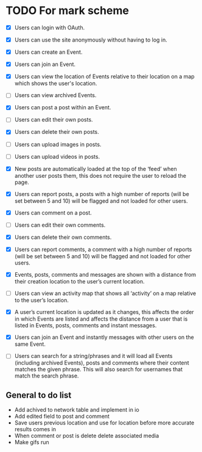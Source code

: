 # TODO For mark scheme
- [x] Users can login with OAuth.
- [x] Users can use the site anonymously without having to log in.
- [x] Users can create an Event.
- [x] Users can join an Event.
- [x] Users can view the location of Events relative to their location on a map which shows the user's location.
- [ ] Users can view archived Events.
- [x] Users can post a post within an Event.
- [ ] Users can edit their own posts.
- [x] Users can delete their own posts.
- [ ] Users can upload images in posts.
- [ ] Users can upload videos in posts.
- [x] New posts are automatically loaded at the top of the ‘feed’ when another user posts them, this does not require the user to reload the page.
- [x] Users can report posts, a posts with a high number of reports (will be set between 5 and 10) will be flagged and not loaded for other users.
- [x] Users can comment on a post.
- [ ] Users can edit their own comments.
- [x] Users can delete their own comments.
- [x] Users can report comments, a comment with a high number of reports (will be set between 5 and 10) will be flagged and not loaded for other users.
- [x] Events, posts, comments and messages are shown with a distance from their creation location to the user’s current location.
- [ ] Users can view an activity map that shows all ‘activity’ on a map relative to the user’s location.
- [x] A user’s current location is updated as it changes, this affects the order in which Events are listed and affects the distance from a user that is listed in Events, posts, comments and instant messages.

- [x] Users can join an Event and instantly messages with other users on the same Event.

- [ ] Users can search for a string/phrases and it will load all Events (including archived Events), posts and comments where their content matches the given phrase. This will also search for usernames that match the search phrase.

## General to do list
- Add achived to network table and implement in io
- Add edited field to post and comment
- Save users previous location and use for location before more accurate results comes in
- When comment or post is delete delete associated media
- Make gifs run
